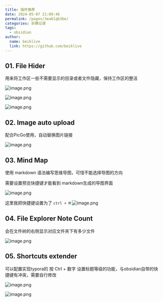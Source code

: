 ```yaml
---
title: 插件推荐
date: 2024-05-07 21:09:46
permalink: /pages/3ea61qb3be/
categories: 折腾记录
tags:
  - obsidian
author:
  name: beiklive
  link: https://github.com/beiklive
---
```


## 01. File Hider

用来将工作区一些不需要显示的目录或者文件隐藏，保持工作区的整洁

![image.png](https://files-1306865739.cos.ap-beijing.myqcloud.com/202405100948482.png)

![image.png](https://files-1306865739.cos.ap-beijing.myqcloud.com/202405100955858.png)

![image.png](https://files-1306865739.cos.ap-beijing.myqcloud.com/202405100956945.png)


## 02. Image auto upload

配合PicGo使用，自动替换图片链接

![image.png](https://files-1306865739.cos.ap-beijing.myqcloud.com/202405100949871.png)

## 03. Mind Map
使用 markdown 语法编写思维导图，可惜不能选择导图的方向

需要设置预览快捷键才能看到 markdown生成的导图界面

![image.png](https://files-1306865739.cos.ap-beijing.myqcloud.com/202405100950491.png)

这里我把快捷键设置为了 `ctrl + M`
![image.png](https://files-1306865739.cos.ap-beijing.myqcloud.com/202405100954926.png)


## 04. File Explorer Note Count

会在文件树的右侧显示对应文件夹下有多少文件

![image.png](https://files-1306865739.cos.ap-beijing.myqcloud.com/202405100950323.png)

## 05. Shortcuts extender

可以配置实现typora的 按 Ctrl + 数字 设置标题等级的功能，与obsidian自带的快捷键有冲突，需要自行修改 

![image.png](https://files-1306865739.cos.ap-beijing.myqcloud.com/202405100951931.png)

![image.png](https://files-1306865739.cos.ap-beijing.myqcloud.com/202405100954264.png)
